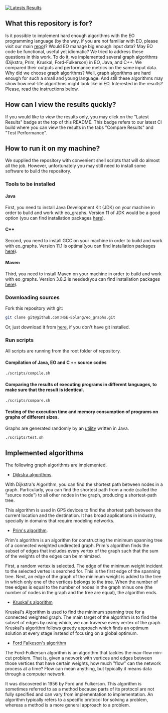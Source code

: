 [![Latests Results](https://github.com/HSE-Eolang/eo_graphs/actions/workflows/run-tests.yml/badge.svg)](https://github.com/HSE-Eolang/eo_graphs/actions/workflows/run-tests.yml) 
## What this repository is for?

Is it possible to implement hard enough algorithms with the EO programming language (by the way, if you are not familiar with EO, please visit our main [repo](https://github.com/cqfn/eo))? Would EO manage big enough input data? May EO code be functional, useful yet idiomatic? We tried to address these questions in this work. To do it, we implemented several graph algorithms (Dijkstra, Prim, Kruskal, Ford-Fulkerson) in EO, Java, and C++. We compared their outputs and performance metrics on the same input data. Why did we choose graph algorithms? Well, graph algorithms are hard enough for such a small and young language. And still these algorithms may show how real-life algorithms might look like in EO. Interested in the results? Please, read the instructions below.

## How can I view the results quckly? 
If you would like to view the results only, you may click on the "Latest Results" badge at the top of this README. This badge refers to our latest CI build where you can view the results in the tabs "Compare Results" and "Test Performance".

## How to run it on my machine?
We supplied the repository with convenient shell scripts that will do almost all the job. However, unfortunately you may still need to install some software to build the repository. 

### Tools to be installed

#### Java
First, you need to install Java Development Kit (JDK) on your machine in order to build and work with eo_graphs. Version 11 of JDK would be a good option (you can find 
installation packages [here](https://www.oracle.com/java/technologies/javase-jdk11-downloads.html)). 

#### C++
Second, you need to install GCC on your machine in order to build and work with eo_graphs. Version 11.1 is optimal(you can find 
installation packages [here](https://gcc.gnu.org/gcc-11/)).

#### Maven
Third, you need to install Maven on your machine in order to build and work with eo_graphs. Version 3.8.2 is needed(you can find 
installation packages [here](https://maven.apache.org/download.cgi)).

### Downloading sources
Fork this repository with git:
```bash
git clone git@github.com:HSE-Eolang/eo_graphs.git
```
Or, just download it from [here](https://github.com/HSE-Eolang/eo_graphs/archive/refs/heads/master.zip), if you don't have git installed.

### Run scripts 
All scripts are running from the root folder of repository.

#### Сompilation of Java, EO and C ++ source codes

```bash
./scripts/compile.sh
```

#### Comparing the results of executing programs in different languages, to make sure that the result is identical.

```bash
./scripts/compare.sh
```

#### Testing of the execution time and memory consumption of programs on graphs of different sizes. 
Graphs are generated randomly by an [utility](https://github.com/HSE-Eolang/eo_graphs/blob/master/src/main/java/ru/hse/eo_graphs/GraphGenerator.java) written in Java.

```bash
./scripts/test.sh
```

## Implemented algorithms 
The following graph algorithms are implemented.
- [Dijkstra algorithms](https://www.freecodecamp.org/news/dijkstras-shortest-path-algorithm-visual-introduction/).

With Dijkstra's Algorithm, you can find the shortest path between nodes in a graph. Particularly, you can find the shortest path from a node (called the "source node") to all other nodes in the graph, producing a shortest-path tree.

This algorithm is used in GPS devices to find the shortest path between the current location and the destination. It has broad applications in industry, specially in domains that require modeling networks.

- [Prim's algorithm](https://www.geeksforgeeks.org/prims-minimum-spanning-tree-mst-greedy-algo-5/).

Prim's algorithm is an algorithm for constructing the minimum spanning tree of a connected weighted undirected graph. Prim's algorithm finds the subset of edges that includes every vertex of the graph such that the sum of the weights of the edges can be minimized.

First, a random vertex is selected. The edge of the minimum weight incident to the selected vertex is searched for. This is the first edge of the spanning tree.
Next, an edge of the graph of the minimum weight is added to the tree in which only one of the vertices belongs to the tree.
When the number of tree edges is equal to the number of nodes in the graph minus one (the number of nodes in the graph and the tree are equal), the algorithm ends.

- [Kruskal's algorithm](https://www.geeksforgeeks.org/kruskals-minimum-spanning-tree-algorithm-greedy-algo-2/)

Kruskal's Algorithm is used to find the minimum spanning tree for a connected weighted graph. The main target of the algorithm is to find the subset of edges by using which, we can traverse every vertex of the graph. Kruskal's algorithm follows greedy approach which finds an optimum solution at every stage instead of focusing on a global optimum.


- [Ford Falkeson's algorithm](https://www.geeksforgeeks.org/ford-fulkerson-algorithm-for-maximum-flow-problem/)

The Ford-Fulkerson algorithm is an algorithm that tackles the max-flow min-cut problem. That is, given a network with vertices and edges between those vertices that have certain weights, how much "flow" can the network process at a time? Flow can mean anything, but typically it means data through a computer network.

It was discovered in 1956 by Ford and Fulkerson. This algorithm is sometimes referred to as a method because parts of its protocol are not fully specified and can vary from implementation to implementation. An algorithm typically refers to a specific protocol for solving a problem, whereas a method is a more general approach to a problem.
